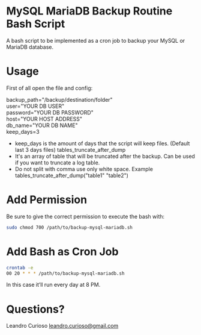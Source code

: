# MySQL MariaDB Backup Routine Bash Script
A bash script to be implemented as a cron job to backup your MySQL or MariaDB database.

# Usage
First of all open the file and config:

backup_path="/backup/destination/folder"<br/>
user="YOUR DB USER"<br/>
password="YOUR DB PASSWORD"<br/>
host="YOUR HOST ADDRESS"<br/>
db_name="YOUR DB NAME"<br/>
keep_days=3
* keep_days is the amount of days that the script will keep files. (Default last 3 days files)
tables_truncate_after_dump
* It's an array of table that will be truncated after the backup. Can be used if you want to truncate a log table.
* Do not split with comma use only white space. Example tables_truncate_after_dump("table1" "table2")

# Add Permission
Be sure to give the correct permission to execute the bash with:

```bash
sudo chmod 700 /path/to/backup-mysql-mariadb.sh
```

# Add Bash as Cron Job
```bash
crontab -e
00 20 * * * /path/to/backup-mysql-mariadb.sh
```
In this case it’ll run every day at 8 PM.

# Questions?
Leandro Curioso <leandro.curioso@gmail.com>
